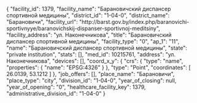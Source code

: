 {
    "facility_id": 1379,
    "facility_name": "Барановичский диспансер спортивной медицины",
    "district_id": "1-04-0",
    "district_name": "Барановичи",
    "facility_url": "http:\/\/barst.gov.by\/index.php\/baranovichi-sportivnyye\/baranovichskij-dispanser-sportivnoj-meditsiny",
    "facility_address": "ул. Наконечникова",
    "title": "Барановичский диспансер спортивной медицины",
    "facility_type": "0",
    "ap_1": "11",
    "name": "Барановичский диспансер спортивной медицины",
    "state": "private institution",
    "stats": [],
    "med_id": 10215761,
    "address": "ул. Наконечникова",
    "devices": [],
    "coord_x_y": {
        "crs": {
            "type": "name",
            "properties": {
                "name": "EPSG:4326"
            }
        },
        "type": "Point",
        "coordinates": [
            26.0139,
            53.1212
        ]
    },
    "job_offers": [],
    "place_name": "Барановичи",
    "place_type": "city",
    "division_id": "1-04-0",
    "year_of_closing": null,
    "year_of_opening": "0",
    "healthcare_facility_key": 1379,
    "administrative_division_id": "1-04-0"
}